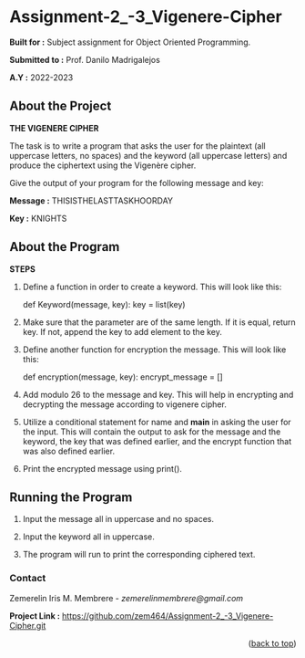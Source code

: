 # Assignment-2_-3_Vigenere-Cipher

**Built for :** Subject assignment for Object Oriented Programming.

  **Submitted to :** Prof. Danilo Madrigalejos 
  
  **A.Y :** 2022-2023

## About the Project
**THE VIGENERE CIPHER**

The task is to write a program that asks the user for the plaintext (all uppercase letters, no spaces) and the keyword (all uppercase letters) and produce the ciphertext using the Vigenère cipher. 

Give the output of your program for the following message and key:

   **Message :** THISISTHELASTTASKHOORDAY

   **Key :** KNIGHTS

## About the Program
**STEPS**

1. Define a function in order to create a keyword. This will look like this:

     def Keyword(message, key):
          key = list(key)

2. Make sure that the parameter are of the same length. If it is equal, return key. If not, append the key to add element to the key.

3. Define another function for encryption the message. This will look like this:

     def encryption(message, key):
          encrypt_message = []

4. Add modulo 26 to the message and key. This will help in encrypting and decrypting the message according to vigenere cipher.

5. Utilize a conditional statement for name and __main__ in asking the user for the input. This will contain the output to ask for the message and the keyword, the key that was defined earlier, and the encrypt function that was also defined earlier.

6. Print the encrypted message using print().

## Running the Program

1. Input the message all in uppercase and no spaces.

2. Input the keyword all in uppercase.

3. The program will run to print the corresponding ciphered text.

### Contact
Zemerelin Iris M. Membrere - _zemerelinmembrere@gmail.com_

**Project Link :** https://github.com/zem464/Assignment-2_-3_Vigenere-Cipher.git

<p align="right">(<a href="#readme-top">back to top</a>)</p>
